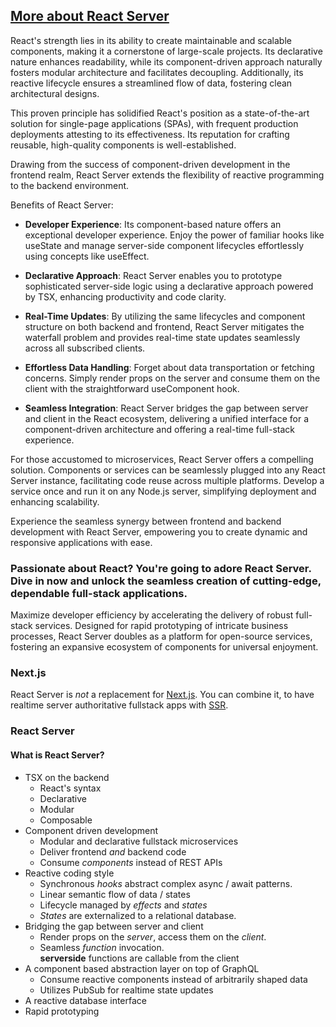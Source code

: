 ## [More about React Server](/why)

React's strength lies in its ability to create maintainable and scalable components, making it a cornerstone of large-scale projects. Its declarative nature enhances readability, while its component-driven approach naturally fosters modular architecture and facilitates decoupling. Additionally, its reactive lifecycle ensures a streamlined flow of data, fostering clean architectural designs.

This proven principle has solidified React's position as a state-of-the-art solution for single-page applications (SPAs), with frequent production deployments attesting to its effectiveness. Its reputation for crafting reusable, high-quality components is well-established.

Drawing from the success of component-driven development in the frontend realm, React Server extends the flexibility of reactive programming to the backend environment.

Benefits of React Server:

- **Developer Experience**: Its component-based nature offers an exceptional developer experience. Enjoy the power of familiar hooks like useState and manage server-side component lifecycles effortlessly using concepts like useEffect.

- **Declarative Approach**: React Server enables you to prototype sophisticated server-side logic using a declarative approach powered by TSX, enhancing productivity and code clarity.

- **Real-Time Updates**: By utilizing the same lifecycles and component structure on both backend and frontend, React Server mitigates the waterfall problem and provides real-time state updates seamlessly across all subscribed clients.

- **Effortless Data Handling**: Forget about data transportation or fetching concerns. Simply render props on the server and consume them on the client with the straightforward useComponent hook.

- **Seamless Integration**: React Server bridges the gap between server and client in the React ecosystem, delivering a unified interface for a component-driven architecture and offering a real-time full-stack experience.

For those accustomed to microservices, React Server offers a compelling solution. Components or services can be seamlessly plugged into any React Server instance, facilitating code reuse across multiple platforms. Develop a service once and run it on any Node.js server, simplifying deployment and enhancing scalability.

Experience the seamless synergy between frontend and backend development with React Server, empowering you to create dynamic and responsive applications with ease.

### Passionate about React? You're going to adore React Server. Dive in now and unlock the seamless creation of cutting-edge, dependable full-stack applications.

Maximize developer efficiency by accelerating the delivery of robust full-stack services. Designed for rapid prototyping of intricate business processes, React Server doubles as a platform for open-source services, fostering an expansive ecosystem of components for universal enjoyment.

### Next.js

React Server is _not_ a replacement for [Next.js](/faq). You can combine it, to have realtime server authoritative fullstack apps with [SSR](/SSR).

### React Server

#### What is React Server?

- TSX on the backend
  - React's syntax
  - Declarative
  - Modular
  - Composable
- Component driven development
  - Modular and declarative fullstack microservices
  - Deliver frontend _and_ backend code
  - Consume _components_ instead of REST APIs
- Reactive coding style
  - Synchronous _hooks_ abstract complex async / await patterns.
  - Linear semantic flow of data / states
  - Lifecycle managed by _effects_ and _states_
  - _States_ are externalized to a relational database.
- Bridging the gap between server and client
  - Render props on the _server_, access them on the _client_.
  - Seamless _function_ invocation.  
    **serverside** functions are callable from the client
- A component based abstraction layer on top of GraphQL
  - Consume reactive components instead of arbitrarily shaped data
  - Utilizes PubSub for realtime state updates
- A reactive database interface
- Rapid prototyping
